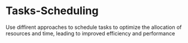 # Tasks-Scheduling

Use diffirent approaches to schedule tasks to optimize the allocation of resources and time, leading to improved efficiency and performance
